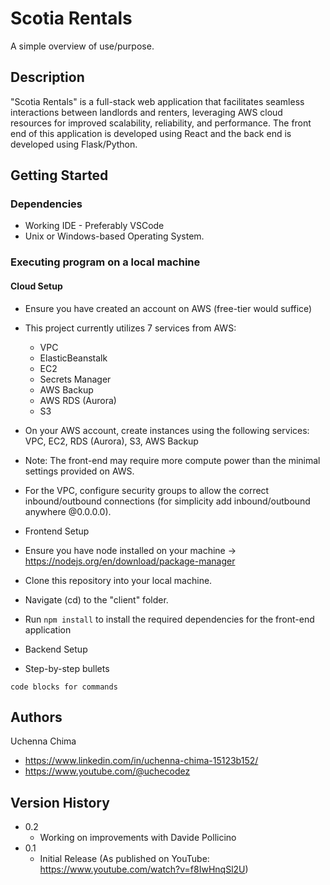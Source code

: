 # Scotia Rentals

A simple overview of use/purpose.

## Description

"Scotia Rentals" is a full-stack web application that facilitates seamless interactions between landlords and renters, leveraging AWS cloud resources for improved scalability, reliability, and performance. The front end of this application is developed using React and the back end is developed using Flask/Python. 

## Getting Started

### Dependencies

* Working IDE - Preferably VSCode
* Unix or Windows-based Operating System.

### Executing program on a local machine

#### Cloud Setup
* Ensure you have created an account on AWS (free-tier would suffice)
* This project currently utilizes 7 services from AWS:
   - VPC
   - ElasticBeanstalk
   - EC2
   - Secrets Manager
   - AWS Backup
   - AWS RDS (Aurora)
   - S3
     
* On your AWS account, create instances using the following services: VPC, EC2, RDS (Aurora), S3, AWS Backup
* Note: The front-end may require more compute power than the minimal settings provided on AWS.
* For the VPC, configure security groups to allow the correct inbound/outbound connections (for simplicity add inbound/outbound anywhere @0.0.0.0).

* Frontend Setup
  
* Ensure you have node installed on your machine -> https://nodejs.org/en/download/package-manager
* Clone this repository into your local machine.
* Navigate (cd) to the "client" folder.
* Run ```npm install``` to install the required dependencies for the front-end application


* Backend Setup
* Step-by-step bullets
```
code blocks for commands
```

## Authors

Uchenna Chima
- https://www.linkedin.com/in/uchenna-chima-15123b152/
- https://www.youtube.com/@uchecodez

## Version History

* 0.2
    * Working on improvements with Davide Pollicino
* 0.1
    * Initial Release (As published on YouTube: https://www.youtube.com/watch?v=f8IwHnqSl2U)
